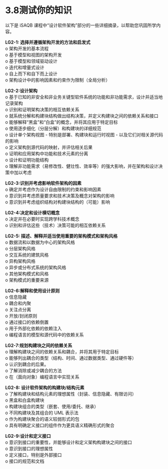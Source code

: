 # 3.8测试你的知识

以下是 iSAQB 课程中“设计软件架构”部分的一些详细摘录，以帮助您巩固所学内容。

**LG2-1: 选择并遵循架构开发的方法和启发式**\
o 架构开发的基本流程\
o 基于模型和视图的架构开发\
o 基于模型和领域驱动设计\
o 迭代和增量式设计\
o 自上而下和自下而上设计\
o 架构设计中的影响因素和约束作为限制（全局分析）

**LG2-2:设计架构**\
o 基于已知的非安全和非业务关键型软件系统的功能和非功能需求，设计并适当地记录架构\
o 识别和证明架构决策的相互依赖关系\
o 就系统分解和构建块结构做出结构决策，并定义构建块之间的依赖关系和接口\
o 能够解释“黑盒”和“白盒”的概念，并将其应用于特定目标\
o 使用逐步细化（分层分解）和构建块的详细规范\
o 设计单个架构视图 - 特别是部署、构建块和运行时视图 - 以及它们对相关源代码的影响\
o 定义架构到源代码的映射，并评估相关后果\
o 证明和应用架构中功能和技术元素的分离\
o 设计和证明功能结构\
o 理解非功能需求（易修改性、健壮性、效率等）的强大影响，并在架构和设计决策中加以考虑

**LG2-3:识别并考虑影响软件架构的因素**\
o 确定并考虑作为设计自由限制的约束和影响因素\
o 意识到并考虑质量要求和技术决策及概念对架构的影响\
o 意识到并考虑组织结构对构建块结构的（可能）影响

**LG2-4:决定和设计横切概念**\
o 决定并在必要时实现跨学科技术概念\
o 识别和评估这些（技术）决策可能的相互依赖关系

**LG2-5: 描述、解释并适当使用重要的架构模式和架构风格**\
o 数据流和以数据为中心的架构风格\
o 分层架构风格\
o 交互系统的建筑风格\
o 异构架构风格\
o 异步或分布式系统的架构风格\
o 其他架构模式和风格\
o 架构模式的重要来源

**LG2-6:解释和使用设计原则**\
o 信息隐藏\
o 耦合和内聚\
o 关注点分离\
o 开放/封闭原则\
o 通过接口的依赖倒置\
o 用于外部化依赖的依赖注入\
o 编程语言的模型和源代码中的依赖关系

**LG2-7:规划构建块之间的依赖关系**\
o 理解构建块之间的依赖关系和耦合，并将其用于特定目标\
o 能够列出耦合的类型（结构、时间、通过数据类型、通过硬件等）\
o 认识到耦合的后果。\
o 了解消除或减少耦合的方法\
o 在（面向对象）编程语言中实现关系

**LG2-8: 设计软件架构的构建块/结构元素**\
o 了解构建块和结构元素的理想属性（封装、信息隐藏、有限访问）\
o 黑盒和白盒构建块\
o 构建块组合的类型（嵌套、使用/委托、继承）\
o 不同构建块及其组合的 UML 表示法\
o 作为构建块聚合的语义较弱形式的包\
o 具有明确定义接口的组件作为更具语义精确形式的聚合

**LG2-9:设计和定义接口**\
o 意识到接口的重要性，并能够设计和定义架构构建块之间的接口\
o 意识到接口的理想属性\
o 定义接口，特别是外部接口\
o 接口的规范和文档
